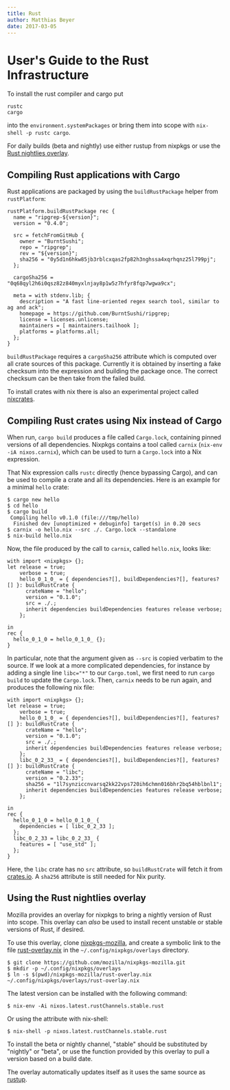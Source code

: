 ```yaml
---
title: Rust
author: Matthias Beyer
date: 2017-03-05
---
```


# User's Guide to the Rust Infrastructure

To install the rust compiler and cargo put

```
rustc
cargo
```

into the `environment.systemPackages` or bring them into
scope with `nix-shell -p rustc cargo`.

For daily builds (beta and nightly) use either rustup from
nixpkgs or use the [Rust nightlies
overlay](#using-the-rust-nightlies-overlay).

## Compiling Rust applications with Cargo

Rust applications are packaged by using the `buildRustPackage` helper from `rustPlatform`:

```
rustPlatform.buildRustPackage rec {
  name = "ripgrep-${version}";
  version = "0.4.0";

  src = fetchFromGitHub {
    owner = "BurntSushi";
    repo = "ripgrep";
    rev = "${version}";
    sha256 = "0y5d1n6hkw85jb3rblcxqas2fp82h3nghssa4xqrhqnz25l799pj";
  };

  cargoSha256 = "0q68qyl2h6i0qsz82z840myxlnjay8p1w5z7hfyr8fqp7wgwa9cx";

  meta = with stdenv.lib; {
    description = "A fast line-oriented regex search tool, similar to ag and ack";
    homepage = https://github.com/BurntSushi/ripgrep;
    license = licenses.unlicense;
    maintainers = [ maintainers.tailhook ];
    platforms = platforms.all;
  };
}
```

`buildRustPackage` requires a `cargoSha256` attribute which is computed over
all crate sources of this package. Currently it is obtained by inserting a
fake checksum into the expression and building the package once. The correct
checksum can be then take from the failed build.

To install crates with nix there is also an experimental project called
[nixcrates](https://github.com/fractalide/nixcrates).

## Compiling Rust crates using Nix instead of Cargo

When run, `cargo build` produces a file called `Cargo.lock`,
containing pinned versions of all dependencies. Nixpkgs contains a
tool called `carnix` (`nix-env -iA nixos.carnix`), which can be used
to turn a `Cargo.lock` into a Nix expression.

That Nix expression calls `rustc` directly (hence bypassing Cargo),
and can be used to compile a crate and all its dependencies. Here is
an example for a minimal `hello` crate:


    $ cargo new hello
    $ cd hello
    $ cargo build
     Compiling hello v0.1.0 (file:///tmp/hello)
      Finished dev [unoptimized + debuginfo] target(s) in 0.20 secs
    $ carnix -o hello.nix --src ./. Cargo.lock --standalone
    $ nix-build hello.nix

Now, the file produced by the call to `carnix`, called `hello.nix`, looks like:

```
with import <nixpkgs> {};
let release = true;
    verbose = true;
    hello_0_1_0_ = { dependencies?[], buildDependencies?[], features?[] }: buildRustCrate {
      crateName = "hello";
      version = "0.1.0";
      src = ./.;
      inherit dependencies buildDependencies features release verbose;
    };

in
rec {
  hello_0_1_0 = hello_0_1_0_ {};
}
```

In particular, note that the argument given as `--src` is copied
verbatim to the source.  If we look at a more complicated
dependencies, for instance by adding a single line `libc="*"` to our
`Cargo.toml`, we first need to run `cargo build` to update the
`Cargo.lock`. Then, `carnix` needs to be run again, and produces the
following nix file:

```
with import <nixpkgs> {};
let release = true;
    verbose = true;
    hello_0_1_0_ = { dependencies?[], buildDependencies?[], features?[] }: buildRustCrate {
      crateName = "hello";
      version = "0.1.0";
      src = ./.;
      inherit dependencies buildDependencies features release verbose;
    };
    libc_0_2_33_ = { dependencies?[], buildDependencies?[], features?[] }: buildRustCrate {
      crateName = "libc";
      version = "0.2.33";
      sha256 = "1l7synziccnvarsq2kk22vps720ih6chmn016bhr2bq54hblbnl1";
      inherit dependencies buildDependencies features release verbose;
    };

in
rec {
  hello_0_1_0 = hello_0_1_0_ {
    dependencies = [ libc_0_2_33 ];
  };
  libc_0_2_33 = libc_0_2_33_ {
    features = [ "use_std" ];
  };
}
```

Here, the `libc` crate has no `src` attribute, so `buildRustCrate`
will fetch it from [crates.io](https://crates.io). A `sha256`
attribute is still needed for Nix purity.


## Using the Rust nightlies overlay

Mozilla provides an overlay for nixpkgs to bring a nightly version of Rust into scope.
This overlay can _also_ be used to install recent unstable or stable versions
of Rust, if desired.

To use this overlay, clone
[nixpkgs-mozilla](https://github.com/mozilla/nixpkgs-mozilla),
and create a symbolic link to the file
[rust-overlay.nix](https://github.com/mozilla/nixpkgs-mozilla/blob/master/rust-overlay.nix)
in the `~/.config/nixpkgs/overlays` directory.

    $ git clone https://github.com/mozilla/nixpkgs-mozilla.git
    $ mkdir -p ~/.config/nixpkgs/overlays
    $ ln -s $(pwd)/nixpkgs-mozilla/rust-overlay.nix ~/.config/nixpkgs/overlays/rust-overlay.nix

The latest version can be installed with the following command:

    $ nix-env -Ai nixos.latest.rustChannels.stable.rust

Or using the attribute with nix-shell:

    $ nix-shell -p nixos.latest.rustChannels.stable.rust

To install the beta or nightly channel, "stable" should be substituted by
"nightly" or "beta", or
use the function provided by this overlay to pull a version based on a
build date.

The overlay automatically updates itself as it uses the same source as
[rustup](https://www.rustup.rs/).
